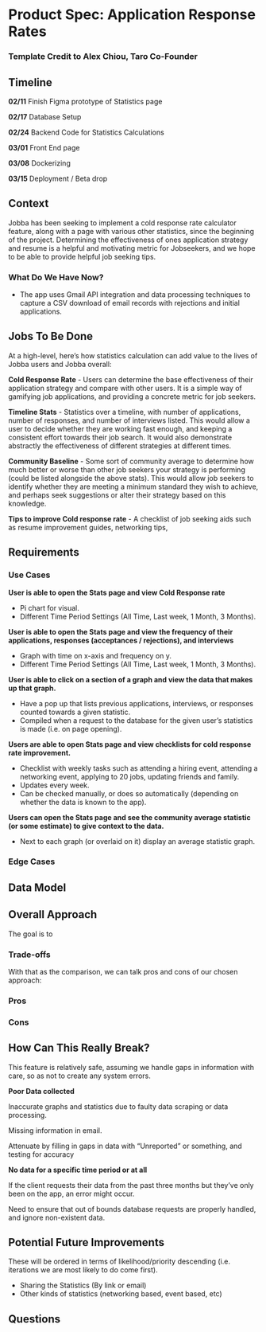 # Product Spec: Application Response Rates
### Template Credit to Alex Chiou, Taro Co-Founder

## Timeline
**02/11** Finish Figma prototype of Statistics page

**02/17** Database Setup

**02/24** Backend Code for Statistics Calculations

**03/01** Front End page 

**03/08** Dockerizing

**03/15** Deployment / Beta drop

## Context
Jobba has been seeking to implement a cold response rate calculator feature, along with a page with various other statistics, since the beginning of the project. Determining the effectiveness of ones application strategy and resume is a helpful and motivating metric for Jobseekers, and we hope to be able to provide helpful job seeking tips.

### What Do We Have Now?
- The app uses Gmail API integration and data processing techniques to capture a CSV download of email records with rejections and initial applications.

## Jobs To Be Done
At a high-level, here’s how statistics calculation can add value to the lives of Jobba users and Jobba overall:

**Cold Response Rate** - Users can determine the base effectiveness of their application strategy and compare with other users. It is a simple way of gamifying job applications, and providing a concrete metric for job seekers.

**Timeline Stats** - Statistics over a timeline, with number of applications, number of responses, and number of interviews listed. This would allow a user to decide whether they are working fast enough, and keeping a consistent effort towards their job search. It would also demonstrate abstractly the effectiveness of different strategies at different times.

**Community Baseline** - Some sort of community average to determine how much better or worse than other job seekers your strategy is performing (could be listed alongside the above stats). This would allow job seekers to identify whether they are meeting a minimum standard they wish to achieve, and perhaps seek suggestions or alter their strategy based on this knowledge.

**Tips to improve Cold response rate** - A checklist of job seeking aids such as resume improvement guides, networking tips, 

## Requirements

### Use Cases

**User is able to open the Stats page and view Cold Response rate**
- Pi chart for visual.
- Different Time Period Settings (All Time, Last week, 1 Month, 3 Months).

**User is able to open the Stats page and view the frequency of their applications, responses (acceptances / rejections), and interviews**
- Graph with time on x-axis and frequency on y.
- Different Time Period Settings (All Time, Last week, 1 Month, 3 Months).

**User is able to click on a section of a graph and view the data that makes up that graph.**
- Have a pop up that lists previous applications, interviews, or responses counted towards a given statistic.
- Compiled when a request to the database for the given user’s statistics is made (i.e. on page opening).

**Users are able to open Stats page and view checklists for cold response rate improvement.**
- Checklist with weekly tasks such as attending a hiring event, attending a networking event, applying to 20 jobs, updating friends and family.
- Updates every week.
- Can be checked manually, or does so automatically (depending on whether the data is known to the app).

**Users can open the Stats page and see the community average statistic (or some estimate) to give context to the data.**
- Next to each graph (or overlaid on it) display an average statistic graph.

### Edge Cases

## Data Model

## Overall Approach
The goal is to

### Trade-offs

With that as the comparison, we can talk pros and cons of our chosen approach:
### Pros

### Cons

## How Can This Really Break?

This feature is relatively safe, assuming we handle gaps in information with care, so as not to create any system errors.

**Poor Data collected**

Inaccurate graphs and statistics due to faulty data scraping or data processing. 

Missing information in email.

Attenuate by filling in gaps in data with “Unreported” or something, and testing for accuracy

**No data for a specific time period or at all**

If the client requests their data from the past three months but they’ve only been on the app, an error might occur. 

Need to ensure that out of bounds database requests are properly handled, and ignore non-existent data.


## Potential Future Improvements
These will be ordered in terms of likelihood/priority descending (i.e. iterations we are most likely to do come first).

- Sharing the Statistics (By link or email)
- Other kinds of statistics (networking based, event based, etc)

## Questions


